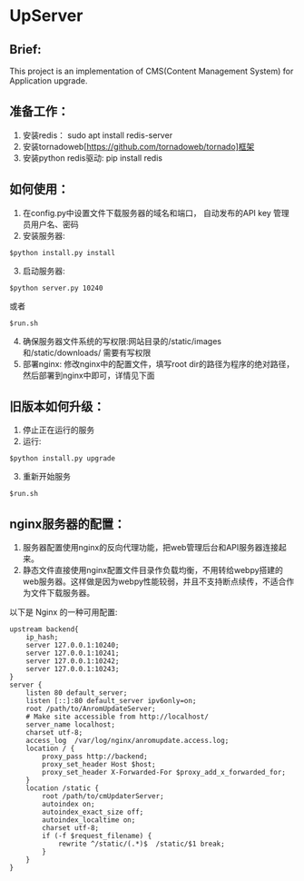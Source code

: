 # UpServer
## Brief:
This project is an implementation of CMS(Content Management System) for Application upgrade.

## 准备工作：

1. 安装redis： sudo apt install redis-server
2. 安装tornadoweb[https://github.com/tornadoweb/tornado]框架
3. 安装python redis驱动: pip install redis

## 如何使用：

1. 在config.py中设置文件下载服务器的域名和端口， 自动发布的API key 管理员用户名、密码
2. 安装服务器:

```
$python install.py install
```

3. 启动服务器:

```
$python server.py 10240
```

或者

```
$run.sh
```

4. 确保服务器文件系统的写权限:网站目录的/static/images 和/static/downloads/ 需要有写权限
5. 部署nginx:
修改nginx中的配置文件，填写root dir的路径为程序的绝对路径，然后部署到nginx中即可，详情见下面

## 旧版本如何升级：

 1. 停止正在运行的服务
 2. 运行:
```
$python install.py upgrade
```
 3. 重新开始服务
```
$run.sh
```

## nginx服务器的配置：

1. 服务器配置使用nginx的反向代理功能，把web管理后台和API服务器连接起来。
2. 静态文件直接使用nginx配置文件目录作负载均衡，不用转给webpy搭建的web服务器。这样做是因为webpy性能较弱，并且不支持断点续传，不适合作为文件下载服务器。

以下是 Nginx 的一种可用配置:


```
upstream backend{
	ip_hash;
	server 127.0.0.1:10240;
	server 127.0.0.1:10241;
	server 127.0.0.1:10242;
	server 127.0.0.1:10243;
}
server {
	listen 80 default_server;
	listen [::]:80 default_server ipv6only=on;
	root /path/to/AnromUpdateServer;
	# Make site accessible from http://localhost/
	server_name localhost;
	charset utf-8;
	access_log  /var/log/nginx/anromupdate.access.log;
	location / {
	    proxy_pass http://backend;
	    proxy_set_header Host $host;
	    proxy_set_header X-Forwarded-For $proxy_add_x_forwarded_for;
	}
	location /static {
	    root /path/to/cmUpdaterServer;
	    autoindex on;
	    autoindex_exact_size off;
	    autoindex_localtime on;
	    charset utf-8;
	    if (-f $request_filename) {
		    rewrite ^/static/(.*)$  /static/$1 break;
	    }
	}
}
```
